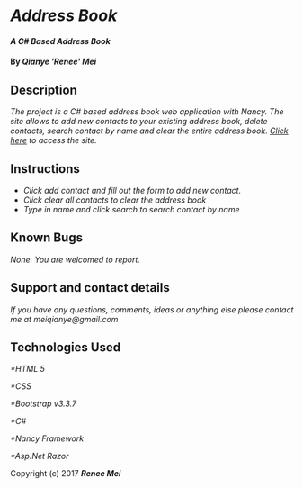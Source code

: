 # _Address Book_

#### _A C# Based Address Book_

#### By _**Qianye 'Renee' Mei**_

## Description

_The project is a C# based address book web application with Nancy. The site allows to add new contacts to your existing address book, delete contacts, search contact by name and clear the entire address book. [Click here](https://renee0506.github.io/contact) to access the site._

## Instructions

* _Click add contact and fill out the form to add new contact._
* _Click clear all contacts to clear the address book_
* _Type in name and click search to search contact by name_

## Known Bugs

_None. You are welcomed to report._

## Support and contact details

_If you have any questions, comments, ideas or anything else please contact me at meiqianye@gmail.com_

## Technologies Used

_*HTML 5_

_*CSS_

_*Bootstrap v3.3.7_

_*C#_

_*Nancy Framework_

_*Asp.Net Razor_

Copyright (c) 2017 **_Renee Mei_**
